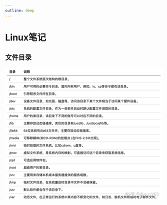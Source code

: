 ```yaml
---
outline: deep
---
```


# Linux笔记

## 文件目录

![Linux目录](https://raw.githubusercontent.com/onesmail/onesmail.github.io/master/src/assset/images/Linux%E7%9B%AE%E5%BD%95.jpg)